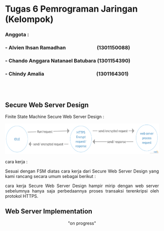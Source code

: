 # Tugas 6 Pemrograman Jaringan (Kelompok)
### Anggota :
### - Alvien Ihsan Ramadhan&emsp;&emsp;&emsp;&emsp;&emsp;&emsp;&nbsp;(1301150088)
### - Chando Anggara Natanael Batubara&nbsp;(1301154390)
### - Chindy Amalia&emsp;&emsp;&emsp;&emsp;&emsp;&emsp;&emsp;&emsp;&emsp;&emsp;&nbsp;&nbsp;(1301164301)
<br></br>

## Secure Web Server Design

Finite State Machine Secure Web Server Design :

<p align="center">
  <img width="700" height="100" src="ssFSM.png">
</p>

cara kerja :

<p align="justify">
Sesuai dengan FSM diatas cara kerja dari Secure Web Server Design yang kami rancang secara umum sebagai berikut :
</p>
<p align="justify">
cara kerja Secure Web Server Design hampir mirip dengan web server sebelumnya hanya saja perbedaannya proses transaksi terenkripsi oleh protokol HTTPS.
</p>



## Web Server Implementation
<p align="center">
  "on progress"
</p>
